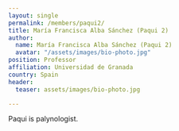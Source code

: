 ```yaml
---
layout: single
permalink: /members/paqui2/
title: María Francisca Alba Sánchez (Paqui 2)
author:
  name: María Francisca Alba Sánchez (Paqui 2)
  avatar: "/assets/images/bio-photo.jpg"
position: Professor
affiliation: Universidad de Granada
country: Spain
header:
  teaser: assets/images/bio-photo.jpg

---
```

Paqui is palynologist.
